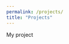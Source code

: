 ```yaml
---
permalink: /projects/
title: "Projects"
---
```


My project 



<!-- Ideas of project to show in this section:

- reconstructing Motpho flight trajectory in the wild
- reconstructing the wingbeat kinematics of Dipterans
- reconstructing the wingbeat kinematics of climbing Morpho
- reconstructing the wingbeat kinematics of gliding Morpho
- wing damage heatmap analysis
- background subtraction using openCV
- Ilam's python equivalent to wingImage processor?

-->